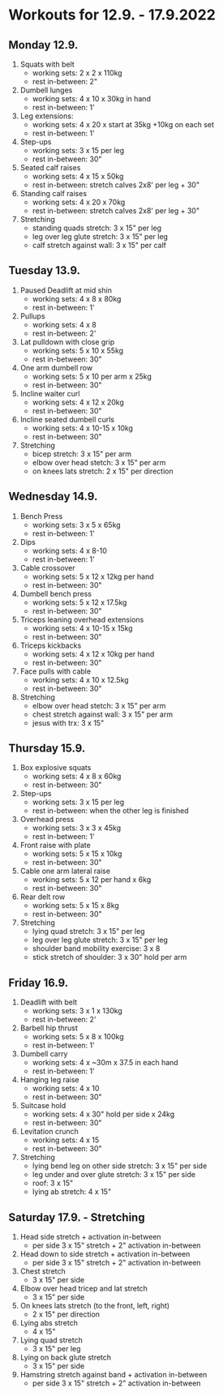 # Workouts for 12.9. - 17.9.2022

## Monday 12.9.

1. Squats with belt
   - working sets: 2 x 2 x 110kg
   - rest in-between: 2"
2. Dumbell lunges
   - working sets: 4 x 10 x 30kg in hand
   - rest in-between: 1'
3. Leg extensions:
   - working sets: 4 x 20 x start at 35kg +10kg on each set
   - rest in-between: 1'
4. Step-ups
   - working sets: 3 x 15 per leg
   - rest in-between: 30"
5. Seated calf raises
   - working sets: 4 x 15 x 50kg
   - rest in-between: stretch calves 2x8' per leg + 30"
6. Standing calf raises
   - working sets: 4 x 20 x 70kg
   - rest in-between: stretch calves 2x8' per leg + 30"
7. Stretching
   - standing quads stretch: 3 x 15" per leg
   - leg over leg glute stretch: 3 x 15" per leg
   - calf stretch against wall: 3 x 15" per calf

## Tuesday 13.9.

1. Paused Deadlift at mid shin
   - working sets: 4 x 8 x 80kg
   - rest in-between: 1'
2. Pullups
   - working sets: 4 x 8
   - rest in-between: 2'
3. Lat pulldown with close grip
   - working sets: 5 x 10 x 55kg
   - rest in-between: 30"
4. One arm dumbell row
   - working sets: 5 x 10 per arm x 25kg
   - rest in-between: 30"
5. Incline waiter curl
   - working sets: 4 x 12 x 20kg
   - rest in-between: 30"
6. Incline seated dumbell curls
   - working sets: 4 x 10-15 x 10kg
   - rest in-between: 30"
7. Stretching
   - bicep stretch: 3 x 15" per arm
   - elbow over head stetch: 3 x 15" per arm
   - on knees lats stretch: 2 x 15" per direction

## Wednesday 14.9.

1. Bench Press
   - working sets: 3 x 5 x 65kg
   - rest in-between: 1'
2. Dips
   - working sets: 4 x 8-10
   - rest in-between: 1'
3. Cable crossover
   - working sets: 5 x 12 x 12kg per hand
   - rest in-between: 30"
4. Dumbell bench press
   - working sets: 5 x 12 x 17.5kg
   - rest in-between: 30"
5. Triceps leaning overhead extensions
   - working sets: 4 x 10-15 x 15kg
   - rest in-between: 30"
6. Triceps kickbacks
   - working sets: 4 x 12 x 10kg per hand
   - rest in-between: 30"
7. Face pulls with cable
   - working sets: 4 x 10 x 12.5kg
   - rest in-between: 30"
8. Stretching
   - elbow over head stetch: 3 x 15" per arm
   - chest stretch against wall: 3 x 15" per arm
   - jesus with trx: 3 x 15"

## Thursday 15.9.

1. Box explosive squats
   - working sets: 4 x 8 x 60kg
   - rest in-between: 30"
2. Step-ups
   - working sets: 3 x 15 per leg
   - rest in-between: when the other leg is finished
3. Overhead press
   - working sets: 3 x 3 x 45kg
   - rest in-between: 1'
4. Front raise with plate
   - working sets: 5 x 15 x 10kg
   - rest in-between: 30"
5. Cable one arm lateral raise
   - working sets: 5 x 12 per hand x 6kg
   - rest in-between: 30"
6. Rear delt row
   - working sets: 5 x 15 x 8kg
   - rest in-between: 30"
7. Stretching
   - lying quad stretch: 3 x 15" per leg
   - leg over leg glute stretch: 3 x 15" per leg
   - shoulder band mobility exercise: 3 x 8
   - stick stretch of shoulder: 3 x 30" hold per arm

## Friday 16.9.

1. Deadlift with belt
   - working sets: 3 x 1 x 130kg
   - rest in-between: 2'
2. Barbell hip thrust
   - working sets: 5 x 8 x 100kg
   - rest in-between: 1'
3. Dumbell carry
   - working sets: 4 x ~30m x 37.5 in each hand
   - rest in-between: 1'
4. Hanging leg raise
   - working sets: 4 x 10
   - rest in-between: 30"
5. Suitcase hold
   - working sets: 4 x 30" hold per side x 24kg
   - rest in-between: 30"
6. Levitation crunch
   - working sets: 4 x 15
   - rest in-between: 30"
7. Stretching
   - lying bend leg on other side stretch: 3 x 15" per side
   - leg under and over glute stretch: 3 x 15" per side
   - roof: 3 x 15"
   - lying ab stretch: 4 x 15"

## Saturday 17.9. - Stretching

1. Head side stretch + activation in-between
   - per side 3 x 15" stretch + 2" activation in-between
2. Head down to side stretch + activation in-between
   - per side 3 x 15" stretch + 2" activation in-between
3. Chest stretch
   - 3 x 15" per side
4. Elbow over head tricep and lat stretch
   - 3 x 15" per side
5. On knees lats stretch (to the front, left, right)
   - 2 x 15" per direction
6. Lying abs stretch
   - 4 x 15"
7. Lying quad stretch
   - 3 x 15" per leg
8. Lying on back glute stretch
   - 3 x 15" per side
9. Hamstring stretch against band + activation in-between
   - per side 3 x 15" stretch + 2" activation in-between
